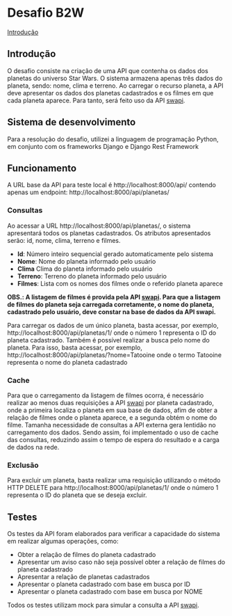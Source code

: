 # Desafio B2W

[Introdução](#introdução)



## Introdução

O desafio consiste na criação de uma API que contenha os dados dos planetas do universo Star Wars. O sistema armazena apenas três dados do planeta, sendo: nome, clima e terreno. Ao carregar o recurso planeta, a API deve apresentar os dados dos planetas cadastrados e os filmes em que cada planeta aparece. Para tanto, será feito uso da API [swapi](https://swapi.dev/api/).

## Sistema de desenvolvimento

Para a resolução do desafio, utilizei a linguagem de programação Python, em conjunto com os frameworks Django e Django Rest Framework

## Funcionamento

A URL base da API para teste local é http://localhost:8000/api/ contendo apenas um endpoint: http://localhost:8000/api/planetas/

### Consultas

Ao acessar a URL http://localhost:8000/api/planetas/, o sistema apresentará todos os planetas cadastrados. Os atributos apresentados serão: id, nome, clima, terreno e filmes.

- **Id**: Número inteiro sequencial gerado automaticamente pelo sistema
- **Nome**: Nome do planeta informado pelo usuário
- **Clima** Clima do planeta informado pelo usuário
- **Terreno**: Terreno do planeta informado pelo usuário
- **Filmes**: Lista com os nomes dos filmes onde o referido planeta aparece

**OBS.: A listagem de filmes é provida pela API [swapi](https://swapi.dev/api/). Para que a listagem de filmes do planeta seja carregada corretamente, o nome do planeta, cadastrado pelo usuário, deve constar na base de dados da API swapi.**

Para carregar os dados de um único planeta, basta acessar, por exemplo, http://localhost:8000/api/planetas/1/ onde o número 1 representa o ID do planeta cadastrado. Também é possível realizar a busca pelo nome do planeta. Para isso, basta acessar, por exemplo, http://localhost:8000/api/planetas/?nome=Tatooine onde o termo Tatooine representa o nome do planeta cadastrado

### Cache

Para que o carregamento da listagem de filmes ocorra, é necessário realizar ao menos duas requisições a API [swapi](https://swapi.dev/api/) por planeta cadastrado, onde a primeira localiza o planeta em sua base de dados, afim de obter a relação de filmes onde o planeta aparece, e a segunda obtém o nome do filme. Tamanha necessidade de consultas a API externa gera lentidão no carregamento dos dados. Sendo assim, foi implementado o uso de cache das consultas, reduzindo assim o tempo de espera do resultado e a carga de dados na rede.

### Exclusão

Para excluir um planeta, basta realizar uma requisição utilizando o método HTTP DELETE para http://localhost:8000/api/planetas/1/ onde o número 1 representa o ID do planeta que se deseja excluir.

## Testes

Os testes da API foram elaborados para verificar a capacidade do sistema em realizar algumas operações, como:

- Obter a relação de filmes do planeta cadastrado
- Apresentar um aviso caso não seja possível obter a relação de filmes do planeta cadastrado
- Apresentar a relação de planetas cadastrados
- Apresentar o planeta cadastrado com base em busca por ID 
- Apresentar o planeta cadastrado com base em busca por NOME

Todos os testes utilizam mock para simular a consulta a API [swapi](https://swapi.dev/api/).

